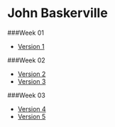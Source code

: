 John Baskerville
================

###Week 01 

- [Version 1](https://Hannah02.github.io/john-baskerville/version1.html)

###Week 02

- [Version 2](https://Hannah02.github.io/john-baskerville/version2.html)
- [Version 3](https://Hannah02.github.io/john-baskerville/version3.html)
 
###Week 03

- [Version 4](https://Hannah02.github.io/john-baskerville/version4.html)
- [Version 5](https://hannah02.github.io/john-baskerville/version5.html)
